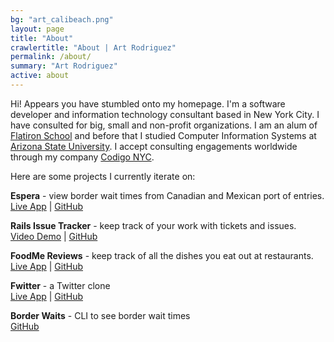 ```yaml
---
bg: "art_calibeach.png"
layout: page
title: "About"
crawlertitle: "About | Art Rodriguez"
permalink: /about/
summary: "Art Rodriguez"
active: about
---
```


Hi!  Appears you have stumbled onto my homepage.  I'm a software developer and information technology consultant based in New York City.  I have consulted for big, small and non-profit organizations.  I am an alum of [Flatiron School](https://flatironschool.com/) and before that I studied Computer Information Systems at [Arizona State University](https://www.asu.edu/).  I accept consulting engagements worldwide through my company [Codigo NYC](http://codigonyc.com/).


Here are some projects I currently iterate on:

**Espera** - view border wait times from Canadian and Mexican port of entries.  
[Live App](http://www.espers.io) | [GitHub](https://github.com/fastmode/espera-app)

**Rails Issue Tracker** - keep track of your work with tickets and issues.  
[Video Demo](https://youtu.be/BesY6Pgm3HI) | [GitHub](https://github.com/fastmode/rails-issue-tracker)

**FoodMe Reviews** - keep track of all the dishes you eat out at restaurants.  
[Live App](http://foodme-arturo.herokuapp.com/) | [GitHub](https://github.com/fastmode/foodme-sinatra-project)

**Fwitter** - a Twitter clone  
[Live App](https://fwitter-arturo.herokuapp.com/) | [GitHub](https://github.com/fastmode/sinatra-fwitter-group-project-v-000)

**Border Waits** - CLI to see border wait times  
[GitHub](https://github.com/fastmode/border_wait)